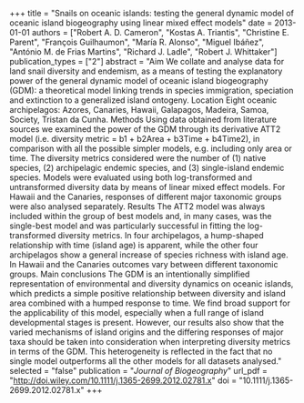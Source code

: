 +++
title = "Snails on oceanic islands: testing the general dynamic model of oceanic island biogeography using linear mixed effect models"
date = 2013-01-01
authors = ["Robert A. D. Cameron", "Kostas A. Triantis", "Christine E. Parent", "François Guilhaumon", "María R. Alonso", "Miguel Ibáñez", "António M. de Frias Martins", "Richard J. Ladle", "Robert J. Whittaker"]
publication_types = ["2"]
abstract = "Aim We collate and analyse data for land snail diversity and endemism, as a means of testing the explanatory power of the general dynamic model of oceanic island biogeography (GDM): a theoretical model linking trends in species immigration, speciation and extinction to a generalized island ontogeny. Location Eight oceanic archipelagos: Azores, Canaries, Hawaii, Galapagos, Madeira, Samoa, Society, Tristan da Cunha. Methods Using data obtained from literature sources we examined the power of the GDM through its derivative ATT2 model (i.e. diversity metric = b1 + b2Area + b3Time + b4Time2), in comparison with all the possible simpler models, e.g. including only area or time. The diversity metrics considered were the number of (1) native species, (2) archipelagic endemic species, and (3) single-island endemic species. Models were evaluated using both log-transformed and untransformed diversity data by means of linear mixed effect models. For Hawaii and the Canaries, responses of different major taxonomic groups were also analysed separately. Results The ATT2 model was always included within the group of best models and, in many cases, was the single-best model and was particularly successful in fitting the log-transformed diversity metrics. In four archipelagos, a hump-shaped relationship with time (island age) is apparent, while the other four archipelagos show a general increase of species richness with island age. In Hawaii and the Canaries outcomes vary between different taxonomic groups. Main conclusions The GDM is an intentionally simplified representation of environmental and diversity dynamics on oceanic islands, which predicts a simple positive relationship between diversity and island area combined with a humped response to time. We find broad support for the applicability of this model, especially when a full range of island developmental stages is present. However, our results also show that the varied mechanisms of island origins and the differing responses of major taxa should be taken into consideration when interpreting diversity metrics in terms of the GDM. This heterogeneity is reflected in the fact that no single model outperforms all the other models for all datasets analysed."
selected = "false"
publication = "*Journal of Biogeography*"
url_pdf = "http://doi.wiley.com/10.1111/j.1365-2699.2012.02781.x"
doi = "10.1111/j.1365-2699.2012.02781.x"
+++

